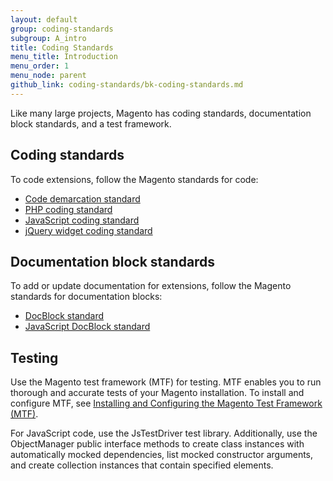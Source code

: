 ```yaml
---
layout: default
group: coding-standards
subgroup: A_intro
title: Coding Standards
menu_title: Introduction
menu_order: 1
menu_node: parent
github_link: coding-standards/bk-coding-standards.md
---
```


<p>Like many large projects, Magento has coding standards, documentation block standards, and a test framework.</p>
<h2 id="coding-standards">Coding standards</h2>
<p>To code extensions, follow the Magento standards for code:</p>
<ul>
<li><a href="{{ site.gdeurl }}coding-standards/code-standard-demarcation.html">Code demarcation standard</a></li>
<li><a href="{{ site.gdeurl }}coding-standards/code-standard-php.html">PHP coding standard</a></li>
<li><a href="{{ site.gdeurl }}coding-standards/code-standard-javascript.html">JavaScript coding standard</a></li>
<li><a href="{{ site.gdeurl }}coding-standards/code-standard-jquery-widgets.html">jQuery widget coding standard</a></li>
</ul>
<h2 id="doc-block-standards">Documentation block standards</h2>
<p>To add or update documentation for extensions, follow the Magento standards for documentation blocks:</p>
<ul>
<li><a href="{{ site.gdeurl }}coding-standards/docblock-standard-general.html">DocBlock standard</a></li>
<li><a href="{{ site.gdeurl }}coding-standards/docblock-standard-javascript.html">JavaScript DocBlock standard</a></li>
</ul>
<h2 id="testing">Testing</h2>

Use the Magento test framework (MTF) for testing. MTF enables you to run thorough and accurate tests of your Magento installation. To install and configure MTF, see [Installing and Configuring the Magento Test Framework (MTF)](https://github.com/magento/mtf/blob/master/docs/install-config.md).

<p>For JavaScript code, use the JsTestDriver test library. Additionally, use the ObjectManager public interface methods to create class instances with automatically mocked dependencies, list mocked constructor arguments, and create collection instances that contain specified elements.</p>



